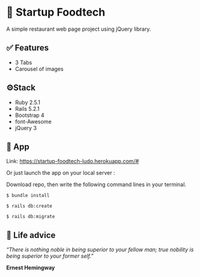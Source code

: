 # 🥗 Startup Foodtech 
A simple restaurant web page project using jQuery library.


## ✅ Features 
- 3 Tabs
- Carousel of images

## ⚙️Stack 
- Ruby 2.5.1
- Rails 5.2.1
- Bootstrap 4
- font-Awesome
- jQuery 3

## 🚀 App 
Link: https://startup-foodtech-ludo.herokuapp.com/#

Or just launch the app on your local server :

Download repo, then write the following command lines in your terminal.

`$ bundle install`

`$ rails db:create`

`$ rails db:migrate`

## 🙏 Life advice 

_“There is nothing noble in being superior to your fellow man; true nobility is being superior to your former self.”_

**Ernest Hemingway**
